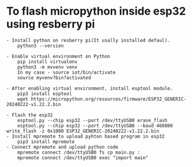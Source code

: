 # To flash micropython inside esp32 using resberry pi

    - Install python on resberry pi(It usally installed defaul).
        python3 --version
    
    - Enable virtual environment on Python
        pip install virtualenv
        python3 -m mvvenv venv
        In my case - source iot/bin/activate
        source myvenv?bin?activated
    
    - After enabling virtual environment, install esptool module.
        pip3 install esptool
        wget https://micropython.org/resources/firmware/ESP32_GENERIC-20240222-v1.22.2.bin

    - Flash the esp32
        esptool.py --chip esp32 --port /dev/ttyUSB0 erase_flash
        esptool.py --chip esp32 --port /dev/ttyUSB0 --baud 460800 write_flash -z 0x1000 ESP32_GENERIC-20240222-v1.22.2.bin
    - Install mpremote to upload pyhton based program in esp32
        pip3 install mpremote
    - Connect mpremote and upload python code
        mpremote connect /dev/ttyUSB0 fs cp main.py :
        mpremote connect /dev/ttyUSB0 exec "import main"
